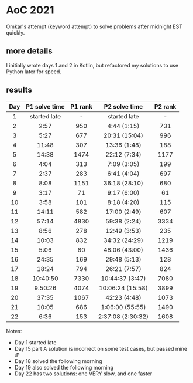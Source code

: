 # AoC 2021

Omkar's attempt (keyword attempt) to solve problems after midnight EST quickly.

## more details
I initially wrote days 1 and 2 in Kotlin, but refactored my solutions to use Python later for speed.

## results 

| Day | P1 solve time | P1 rank |  P2 solve time  | P2 rank |
|:---:|:-------------:|:-------:|:---------------:|:-------:|
|  1  | started late  |    -    |  started late   |    -    |
|  2  |     2:57     |  950   |  4:44 (1:15)  |  731   |
|  3  |     5:27     |  677   |  20:31 (15:04)  |  996   |
|  4  |     11:48     |   307   |  13:36 (1:48)  |   188   |
|  5  |     14:38     |   1474   |  22:12 (7:34)  |  1177   |
|  6  |     4:04      |   313   |  7:09 (3:05)  |   199   |
|  7  |     2:37      |  283   |  6:41 (4:04)   |  697   |
|  8  |     8:08      |   1151   | 36:18 (28:10) |  680   |
|  9  |     3:17     |  71   |  9:17 (6:00)  |  61   |
| 10  |     3:58      |   101   |  8:18 (4:20)  |   115   |
| 11  |     14:11     |  582   |  17:00 (2:49)   |  607   |
| 12  |     57:14     |  4830   |  59:38 (2:24)  |  3334   |
| 13  |     8:56      |  278    |  12:49 (3:53)  |  235    |
| 14 |      10:03    |   832       |  34:32 (24:29) |  1219  |
| 15 |      5:06     |   80     |     48:06 (43:00) | 1436   |
| 16 |     24:35     |   169    |    29:48 (5:13)  | 128    |
| 17 |     18:24     |  794     |    26:21 (7:57)  | 824   |
| 18 |   10:40:50    | 7330    |  10:44:37 (3:47)  | 7080  |
| 19 |    9:50:26    | 4074    |  10:06:24 (15:58) | 3899  |
| 20 |    37:35      | 1067    |  42:23 (4:48)     | 1073  |
| 21 |   10:05       | 686     |  1:06:00 (55:55)  | 1490  |
| 22 |    6:36       | 153     |  2:37:08 (2:30:32) | 1608 |

Notes: 

- Day 1 started late
- Day 15 part A solution is incorrect on some test cases, but passed mine :P
- Day 18 solved the following morning
- Day 19 also solved the following morning
- Day 22 has two solutions: one VERY slow, and one faster